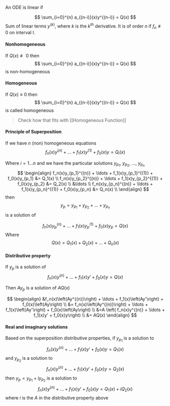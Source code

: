 An ODE is linear if

$$
\sum_{i=0}^{n} a_{(n-i)}(x)y^{(n-i)} = Q(x)
$$
Sum of linear terms $y^{(k)}$, where $k$ is the $k^{th}$ derivative. It is of order $n$ if $f_n \not\equiv 0$ on interval I.

#### Nonhomogeneous
If $Q(x)\not\equiv0$ then 
$$
\sum_{i=0}^{n} a_{(n-i)}(x)y^{(n-i)} = Q(x)
$$
is non-homogeneous

#### Homogeneous
If $Q(x)\equiv0$ then 
$$
\sum_{i=0}^{n} a_{(n-i)}(x)y^{(n-i)} = Q(x)
$$
is called homogeneous



>Check how that fits with [[Homogeneous Function]]

#### Principle of Superposition

If we have $n$ (non) homogeneous equations
$$
f_n(x)y^{(n)} + \ldots + f_1(x)y^{(1)} + f_0(x)y = Q_i(x) 
$$

Where $i = 1 \ldots n$ and we have the particular solutions $y_{p_1}$, $y_{p_2}$, ..., $y_{p_n}$
$$
\begin{align}
f_n(x)y_{p_1}^{(n)} + \ldots + f_1(x)y_{p_1}^{(1)} + f_0(x)y_{p_1} &= Q_1(x) \\
f_n(x)y_{p_2}^{(n)} + \ldots + f_1(x)y_{p_2}^{(1)} + f_0(x)y_{p_2} &= Q_2(x) \\
&\ldots \\
f_n(x)y_{p_n}^{(n)} + \ldots + f_1(x)y_{p_n}^{(1)} + f_0(x)y_{p_n} &= Q_n(x) \\
\end{align}
$$
then
$$y_p = y_{p_1} + y_{p_2} +  \ldots + y_{p_n}$$ is a solution of 

$$
f_n(x)y_p^{(n)} + \ldots + f_1(x)y_p^{(1)} + f_0(x)y_p = Q(x) 
$$
Where 
$$Q(x) = Q_1(x) + Q_2(x) + \ldots + Q_n(x)$$




#### Distributive property

If $y_p$  is a solution of 
$$
f_n(x)y^{(n)} + \ldots + f_1(x)y' + f_0(x)y = Q(x)
$$

Then $Ay_p$ is a solution of $AQ(x)$ 

$$
\begin{align}
&f_n(x)\left(Ay^{(n)}\right)  + \ldots + f_1(x)\left(Ay'\right) + f_0(x)\left(Ay\right) \\
&= f_n(x)\left(Ay^{(n)}\right)  + \ldots + f_1(x)\left(Ay'\right) + f_0(x)\left(Ay\right) \\
&=A \left( f_n(x)y^{(n)}  + \ldots + f_1(x)y' + f_0(x)y\right) \\
&= AQ(x)
\end{align}
$$

#### Real and imaginary solutions

Based on the superposition distributive properties, if $y_{p_1}$ is a solution to 
$$
f_n(x)y^{(n)} + \ldots + f_1(x)y' + f_0(x)y = Q_1(x)
$$
and $y_{p_2}$ is a solution to 
$$
f_n(x)y^{(n)} + \ldots + f_1(x)y' + f_0(x)y = Q_2(x)
$$
then $y_p=y_{p_1}+iy_{p_2}$ is a solution to 
$$
f_n(x)y^{(n)} + \ldots + f_1(x)y' + f_0(x)y = Q_1(x) + iQ_2(x)
$$
where $i$ is the $A$ in the distributive property above
